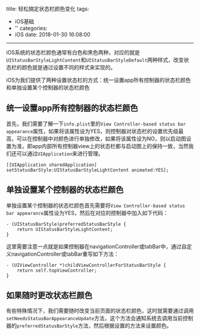 title: 轻松搞定状态栏颜色变化
tags:
  - iOS基础
  - ''
categories:
  - iOS
date: 2018-01-30 16:08:00
---

iOS系统的状态栏颜色通常有白色和黑色两种，对应的就是`UIStatusBarStyleLightContent`和`UIStatusBarStyleDefault`两种样式，改变状态栏的颜色就是通过设置不同的样式来实现的。

iOS为我们提供了两种设置状态栏的方式：统一设置app所有控制器的状态栏颜色和单独设置某个控制器的状态栏颜色

## 统一设置app所有控制器的状态栏颜色

首先，我们需要了解一下`info.plist`里的`View Controller-based status bar appearance`属性，如果将该属性设为YES，则控制器对状态栏的设置优先级最高，可以在控制器中对颜色进行单独修改，如果将该属性设为NO，则以启动图设置为准，即app内部所有控制器view上的状态栏都与启动图上的保持一致，当然我们还可以通过`UIApplication`来进行管理。

```
[[UIApplication sharedApplication] setStatusBarStyle:UIStatusBarStyleLightContent animated:YES];
```

## 单独设置某个控制器的状态栏颜色

单独设置某个控制器的状态栏颜色首先需要将`View Controller-based status bar appearance`属性设为YES，然后在对应的控制器中加入如下代码：
```
- (UIStatusBarStyle)preferredStatusBarStyle {
    return UIStatusBarStyleLightContent;
}
```

这里需要注意一点就是如果控制器在navigationController或tabBar中，通过自定义navigationController或tabBar重写如下方法：
```
- (UIViewController *)childViewControllerForStatusBarStyle {
    return self.topViewController;
}
```

## 如果随时更改状态栏颜色

有些特殊情况下，我们需要随时改变当前页面的状态栏颜色，这时就需要通过调用`setNeedsStatusBarAppearanceUpdate`方法，这个方法会通知系统去调用当前控制器的`preferredStatusBarStyle`方法，然后根据设置的方法来设置颜色。

